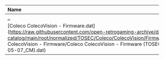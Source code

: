 |Name|Size|
|:---|---:|
|[..](../index.html)|DIR|
|[Coleco ColecoVision - Firmware.dat](https://raw.githubusercontent.com/open-retrogaming-archive/dat-catalog/main/root/normalized/TOSEC/Coleco/ColecoVision/Firmware/Coleco ColecoVision - Firmware/Coleco ColecoVision - Firmware (TOSEC-v2015-05-07_CM).dat)|3028|
